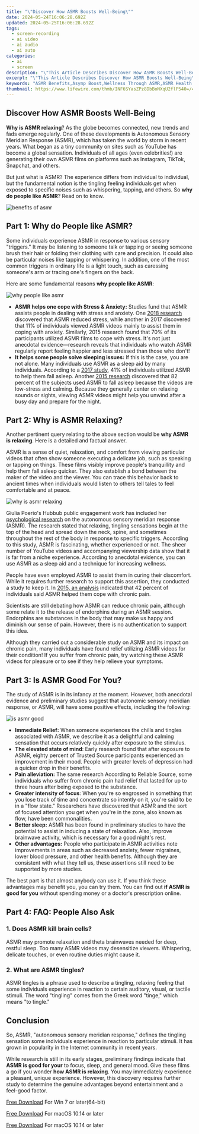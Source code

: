 ```yaml
---
title: "\"Discover How ASMR Boosts Well-Being\""
date: 2024-05-24T16:06:28.692Z
updated: 2024-05-25T16:06:28.692Z
tags: 
  - screen-recording
  - ai video
  - ai audio
  - ai auto
categories: 
  - ai
  - screen
description: "\"This Article Describes Discover How ASMR Boosts Well-Being\""
excerpt: "\"This Article Describes Discover How ASMR Boosts Well-Being\""
keywords: "ASMR Benefits,Asymp Boost,Wellness Through ASMR,ASMR Health Gains,ASMR Good Vibes,ASMR Mood Lift,ASMR Happiness"
thumbnail: https://www.lifewire.com/thmb/INF6SYasZPz8DbBoNXqU2flP540=/400x300/filters:no_upscale():max_bytes(150000):strip_icc():format(webp)/before-you-buy-a-video-projector-1847845-v3-ED-8a08e03f2cfc4835a13872618bd4ad00.png
---
```


## Discover How ASMR Boosts Well-Being

**Why is ASMR relaxing**? As the globe becomes connected, new trends and fads emerge regularly. One of these developments is Autonomous Sensory Meridian Response (ASMR), which has taken the world by storm in recent years. What began as a tiny community on sites such as YouTube has become a global sensation. Individuals of all ages (even celebrities!) are generating their own ASMR films on platforms such as Instagram, TikTok, Snapchat, and others.

But just what is ASMR? The experience differs from individual to individual, but the fundamental notion is the tingling feeling individuals get when exposed to specific noises such as whispering, tapping, and others. So **why do people like ASMR**? Read on to know.

![benefits of asmr](https://images.wondershare.com/filmora/article-images/2022/11/benefit-of-asmr-1.png)

## Part 1: Why do People like ASMR?

Some individuals experience ASMR in response to various sensory "triggers." It may be listening to someone talk or tapping or seeing someone brush their hair or folding their clothing with care and precision. It could also be particular noises like tapping or whispering. In addition, one of the most common triggers in ordinary life is a light touch, such as caressing someone's arm or tracing one's fingers on the back.

Here are some fundamental reasons **why people like ASMR**:

![why people like asmr](https://images.wondershare.com/filmora/article-images/2022/11/benefit-of-asmr-2.png)

* **ASMR helps one cope with Stress & Anxiety:** Studies fund that ASMR assists people in dealing with stress and anxiety. One [2018 research](https://asmruniversity.com/2018/06/26/asmr-research-survey-affect-physiology/) discovered that ASMR reduced stress, while another in 2017 discovered that 11% of individuals viewed ASMR videos mainly to assist them in coping with anxiety. Similarly, 2015 research found that 70% of its participants utilized ASMR films to cope with stress. It's not just anecdotal evidence—research reveals that individuals who watch ASMR regularly report feeling happier and less stressed than those who don't!
* **It helps some people solve sleeping issues:** If this is the case, you are not alone. Many individuals use ASMR as a sleep aid by many individuals. According to a [2017 study](https://asmruniversity.com/2017/11/09/asmr-research-survey-personality-empathy-triggers/), 41% of individuals utilized ASMR to help them fall asleep. Another [2015 research](https://asmruniversity.com/2015/04/04/peerj-peer-reviewed-research-asmr/) discovered that 82 percent of the subjects used ASMR to fall asleep because the videos are low-stress and calming. Because they generally center on relaxing sounds or sights, viewing ASMR videos might help you unwind after a busy day and prepare for the night.

## Part 2: Why is ASMR Relaxing?

Another pertinent query relating to the above section would be **why ASMR is relaxing**. Here is a detailed and factual answer.

ASMR is a sense of quiet, relaxation, and comfort from viewing particular videos that often show someone executing a delicate job, such as speaking or tapping on things. These films visibly improve people's tranquillity and help them fall asleep quicker. They also establish a bond between the maker of the video and the viewer. You can trace this behavior back to ancient times when individuals would listen to others tell tales to feel comfortable and at peace.

![why is asmr relaxing](https://images.wondershare.com/filmora/article-images/2022/11/benefits-of-asmr-3.jpg)

Giulia Poerio's Hubbub public engagement work has included her [psychological research](https://library.oapen.org/bitstream/handle/20.500.12657/28427/Bookshelf%5FNBK453230.pdf?sequence=1#page=123) on the autonomous sensory meridian response (ASMR). The research stated that relaxing, tingling sensations begin at the top of the head and spread down the neck, spine, and sometimes throughout the rest of the body in response to specific triggers. According to this study, ASMR is fascinating, whether experienced or not. The sheer number of YouTube videos and accompanying viewership data show that it is far from a niche experience. According to anecdotal evidence, you can use ASMR as a sleep aid and a technique for increasing wellness.

People have even employed ASMR to assist them in curing their discomfort. While it requires further research to support this assertion, they conducted a study to keep it. In [2015, an analysis](https://asmruniversity.com/2015/04/04/peerj-peer-reviewed-research-asmr/) indicated that 42 percent of individuals said ASMR helped them cope with chronic pain.

Scientists are still debating how ASMR can reduce chronic pain, although some relate it to the release of endorphins during an ASMR session. Endorphins are substances in the body that may make us happy and diminish our sense of pain. However, there is no authentication to support this idea.

Although they carried out a considerable study on ASMR and its impact on chronic pain, many individuals have found relief utilizing ASMR videos for their condition! If you suffer from chronic pain, try watching these ASMR videos for pleasure or to see if they help relieve your symptoms.

## Part 3: Is ASMR Good For You?

The study of ASMR is in its infancy at the moment. However, both anecdotal evidence and preliminary studies suggest that autonomic sensory meridian response, or ASMR, will have some positive effects, including the following:

![is asmr good](https://images.wondershare.com/filmora/article-images/2022/11/benefits-of-asmr-4.jpg)

* **Immediate Relief:** When someone experiences the chills and tingles associated with ASMR, we describe it as a delightful and calming sensation that occurs relatively quickly after exposure to the stimulus.
* **The elevated state of mind**: Early research found that after exposure to ASMR, eighty percent of Trusted Source participants experienced an improvement in their mood. People with greater levels of depression had a quicker drop in their benefits.
* **Pain alleviation:** The same research According to Reliable Source, some individuals who suffer from chronic pain had relief that lasted for up to three hours after being exposed to the substance.
* **Greater intensity of focus**: When you're so engrossed in something that you lose track of time and concentrate so intently on it, you're said to be in a "flow state." Researchers have discovered that ASMR and the sort of focused attention you get when you're in the zone, also known as flow, have been commonalities.
* **Better sleep:** ASMR has been found in preliminary studies to have the potential to assist in inducing a state of relaxation. Also, improve brainwave activity, which is necessary for a good night's rest.
* **Other advantages:** People who participate in ASMR activities note improvements in areas such as decreased anxiety, fewer migraines, lower blood pressure, and other health benefits. Although they are consistent with what they tell us, these assertions still need to be supported by more studies.

The best part is that almost anybody can use it. If you think these advantages may benefit you, you can try them. You can find out **if ASMR is good for you** without spending money or a doctor's prescription online.

## Part 4: FAQ: People Also Ask

### 1\. Does ASMR kill brain cells?

ASMR may promote relaxation and theta brainwaves needed for deep, restful sleep. Too many ASMR videos may desensitize viewers. Whispering, delicate touches, or even routine duties might cause it.

### 2\. What are ASMR tingles?

ASMR tingles is a phrase used to describe a tingling, relaxing feeling that some individuals experience in reaction to certain auditory, visual, or tactile stimuli. The word "tingling" comes from the Greek word "tinge," which means "to tingle."

## Conclusion

So, ASMR, "autonomous sensory meridian response," defines the tingling sensation some individuals experience in reaction to particular stimuli. It has grown in popularity in the Internet community in recent years.

While research is still in its early stages, preliminary findings indicate that **ASMR is good for your** to focus, sleep, and general mood. Give these films a go if you wonder **how ASMR is relaxing**. You may immediately experience a pleasant, unique experience. However, this discovery requires further study to determine the genuine advantages beyond entertainment and a feel-good factor.

[Free Download](https://tools.techidaily.com/wondershare/filmora/download/) For Win 7 or later(64-bit)

[Free Download](https://tools.techidaily.com/wondershare/filmora/download/) For macOS 10.14 or later

[Free Download](https://tools.techidaily.com/wondershare/filmora/download/) For macOS 10.14 or later

<ins class="adsbygoogle"
     style="display:block"
     data-ad-format="autorelaxed"
     data-ad-client="ca-pub-7571918770474297"
     data-ad-slot="1223367746"></ins>

<ins class="adsbygoogle"
     style="display:block"
     data-ad-format="autorelaxed"
     data-ad-client="ca-pub-7571918770474297"
     data-ad-slot="1223367746"></ins>



<ins class="adsbygoogle"
     style="display:block"
     data-ad-client="ca-pub-7571918770474297"
     data-ad-slot="8358498916"
     data-ad-format="auto"
     data-full-width-responsive="true"></ins>





